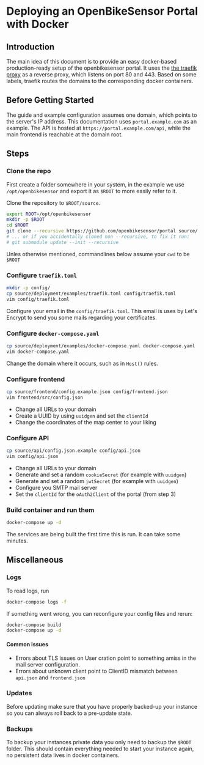 # Deploying an OpenBikeSensor Portal with Docker

## Introduction

The main idea of this document is to provide an easy docker-based
production-ready setup of the openbikesensor portal.  It uses the [the traefik
proxy](https://doc.traefik.io/traefik/) as a reverse proxy, which listens
on port 80 and 443.  Based on some labels, traefik routes the domains to the
corresponding docker containers.

## Before Getting Started

The guide and example configuration assumes one domain, which points to the
server's IP address. This documentation uses `portal.example.com` as an
example. The API is hosted at `https://portal.example.com/api`, while the main
frontend is reachable at the domain root.

## Steps

### Clone the repo

First create a folder somewhere in your system, in the example we use 
`/opt/openbikesensor` and export it as `$ROOT` to more easily refer to it.

Clone the repository to `$ROOT/source`.

```bash
export ROOT=/opt/openbikesensor
mkdir -p $ROOT
cd $ROOT
git clone --recursive https://github.com/openbikesensor/portal source/
# ... or if you accidentally cloned non --recursive, to fix it run:
# git submodule update --init --recursive
```

Unles otherwise mentioned, commandlines below assume your `cwd` to be `$ROOT`

### Configure `traefik.toml`

```bash
mkdir -p config/
cp source/deployment/examples/traefik.toml config/traefik.toml
vim config/traefik.toml
```

Configure your email in the `config/traefik.toml`. This email is uses by
Let's Encrypt to send you some mails regarding your certificates.

### Configure `docker-compose.yaml`

```bash
cp source/deployment/examples/docker-compose.yaml docker-compose.yaml
vim docker-compose.yaml
```

Change the domain where it occurs, such as in `Host()` rules.

### Configure frontend

```bash
cp source/frontend/config.example.json config/frontend.json
vim frontend/src/config.json
```

* Change all URLs to your domain
* Create a UUID by using `uuidgen` and set the `clientId`
* Change the coordinates of the map center to your liking

### Configure API

```bash
cp source/api/config.json.example config/api.json
vim config/api.json
```

* Change all URLs to your domain
* Generate and set a random `cookieSecret` (for example with `uuidgen`)
* Generate and set a random `jwtSecret` (for example with `uuidgen`)
* Configure you SMTP mail server
* Set the `clientId` for the `oAuth2Client` of the portal (from step 3)

### Build container and run them

```bash
docker-compose up -d
```

The services are being built the first time this is run. It can take some
minutes.


## Miscellaneous

### Logs

To read logs, run

```bash
docker-compose logs -f
```

If something went wrong, you can reconfigure your config files and rerun:

```bash
docker-compose build
docker-compose up -d
```

#### Common issues
- Errors about TLS issues on User cration point to something amiss in the mail server configuration.
- Errors about unknown client point to ClientID mismatch between ``api.json`` and ``frontend.json``

### Updates

Before updating make sure that you have properly backed-up your instance so you 
can always roll back to a pre-update state.

### Backups

To backup your instances private data you only need to backup the ``$ROOT`` folder.
This should contain everything needed to start your instance again, no persistent
data lives in docker containers.

